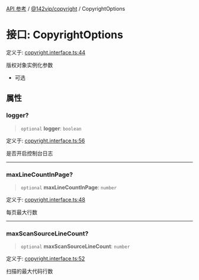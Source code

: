 [API 参考](../../../index.md) / [@142vip/copyright](../index.md) / CopyrightOptions

# 接口: CopyrightOptions

定义于: [copyright.interface.ts:44](https://github.com/142vip/core-x/blob/724c9f80a9f43d7639fb0f15c0381f9ca258849b/packages/copyright/src/copyright.interface.ts#L44)

版权对象实例化参数
- 可选

## 属性

### logger?

> `optional` **logger**: `boolean`

定义于: [copyright.interface.ts:56](https://github.com/142vip/core-x/blob/724c9f80a9f43d7639fb0f15c0381f9ca258849b/packages/copyright/src/copyright.interface.ts#L56)

是否开启控制台日志

***

### maxLineCountInPage?

> `optional` **maxLineCountInPage**: `number`

定义于: [copyright.interface.ts:48](https://github.com/142vip/core-x/blob/724c9f80a9f43d7639fb0f15c0381f9ca258849b/packages/copyright/src/copyright.interface.ts#L48)

每页最大行数

***

### maxScanSourceLineCount?

> `optional` **maxScanSourceLineCount**: `number`

定义于: [copyright.interface.ts:52](https://github.com/142vip/core-x/blob/724c9f80a9f43d7639fb0f15c0381f9ca258849b/packages/copyright/src/copyright.interface.ts#L52)

扫描的最大代码行数
